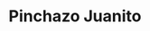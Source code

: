 ---
title: "Pinchazo Juanito"
url: /zona-19-ciudad-de-guatemala/pinchazo-juanito/
shop: Autoteile
---